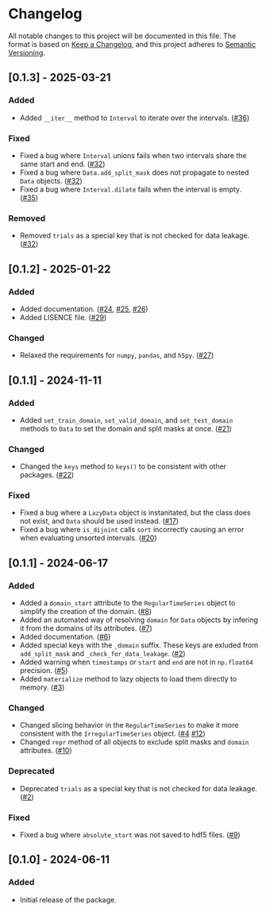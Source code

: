 # Changelog

All notable changes to this project will be documented in this file.
The format is based on [Keep a Changelog](https://keepachangelog.com/en/1.0.0/), and this project adheres to [Semantic Versioning](https://semver.org/spec/v2.0.0.html).

## [0.1.3] - 2025-03-21
### Added
- Added `__iter__` method to `Interval` to iterate over the intervals. ([#36](https://github.com/neuro-galaxy/temporaldata/pull/36))

### Fixed
- Fixed a bug where `Interval` unions fails when two intervals share the same start and end. ([#32](https://github.com/neuro-galaxy/temporaldata/pull/32))
- Fixed a bug where `Data.add_split_mask` does not propagate to nested `Data` objects. ([#32](https://github.com/neuro-galaxy/temporaldata/pull/32))
- Fixed a bug where `Interval.dilate` fails when the interval is empty. ([#35](https://github.com/neuro-galaxy/temporaldata/pull/35))

### Removed
- Removed `trials` as a special key that is not checked for data leakage. ([#32](https://github.com/neuro-galaxy/temporaldata/pull/32))


## [0.1.2] - 2025-01-22
### Added 
- Added documentation. ([#24](https://github.com/neuro-galaxy/temporaldata/pull/24), [#25](https://github.com/neuro-galaxy/temporaldata/pull/25), [#26](https://github.com/neuro-galaxy/temporaldata/pull/26))
- Added LISENCE file. ([#29](https://github.com/neuro-galaxy/temporaldata/pull/29))

### Changed
- Relaxed the requirements for `numpy`, `pandas`, and `h5py`. ([#27](https://github.com/neuro-galaxy/temporaldata/pull/27))


## [0.1.1] - 2024-11-11
### Added
- Added `set_train_domain`, `set_valid_domain`, and `set_test_domain` methods to `Data` to set the domain and split masks at once. ([#21](https://github.com/neuro-galaxy/temporaldata/pull/21))

### Changed
- Changed the `keys` method to `keys()` to be consistent with other packages. ([#22](https://github.com/neuro-galaxy/temporaldata/pull/22))

### Fixed
- Fixed a bug where a `LazyData` object is instanitated, but the class does not exist, and `Data` should be used instead. ([#17](https://github.com/neuro-galaxy/temporaldata/pull/17))
- Fixed a bug where `is_dijoint` calls `sort` incorrectly causing an error when evaluating unsorted intervals. ([#20](https://github.com/neuro-galaxy/temporaldata/pull/20))


## [0.1.1] - 2024-06-17
### Added
- Added a `domain_start` attribute to the `RegularTimeSeries` object to simplify the creation of the domain. ([#8](https://github.com/neuro-galaxy/temporaldata/pull/8))
- Added an automated way of resolving `domain` for `Data` objects by infering it from
the domains of its attributes. ([#7](https://github.com/neuro-galaxy/temporaldata/pull/7))
- Added documentation. ([#6](https://github.com/neuro-galaxy/temporaldata/pull/6))
- Added special keys with the `_domain` suffix. These keys are exluded from `add_split_mask` and `_check_for_data_leakage`. ([#2](https://github.com/neuro-galaxy/temporaldata/pull/2))
- Added warning when `timestamps` or `start` and `end` are not in `np.float64` precision. ([#5](https://github.com/neuro-galaxy/temporaldata/pull/5))
- Added `materialize` method to lazy objects to load them directly to memory. ([#3](https://github.com/neuro-galaxy/temporaldata/pull/3))

### Changed
- Changed slicing behavior in the `RegularTimeSeries` to make it more consistent with the `IrregularTimeSeries` object. ([#4](https://github.com/neuro-galaxy/temporaldata/pull/4) [#12](https://github.com/neuro-galaxy/temporaldata/pull/12))
- Changed `repr` method of all objects to exclude split masks and `domain` attributes. ([#10](https://github.com/neuro-galaxy/temporaldata/pull/10))

### Deprecated
- Deprecated `trials` as a special key that is not checked for data leakage. ([#2](https://github.com/neuro-galaxy/temporaldata/pull/2))

### Fixed
- Fixed a bug where `absolute_start` was not saved to hdf5 files. ([#9](https://github.com/neuro-galaxy/temporaldata/pull/9))


## [0.1.0] - 2024-06-11
### Added
- Initial release of the package.